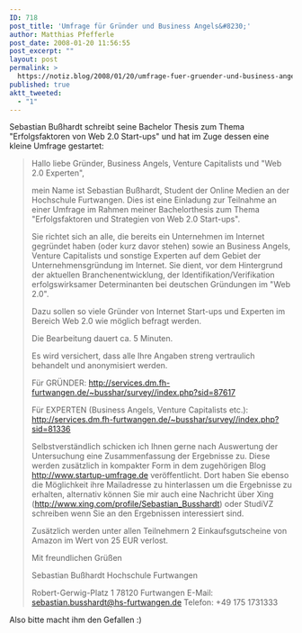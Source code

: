 ```yaml
---
ID: 718
post_title: 'Umfrage für Gründer und Business Angels&#8230;'
author: Matthias Pfefferle
post_date: 2008-01-20 11:56:55
post_excerpt: ""
layout: post
permalink: >
  https://notiz.blog/2008/01/20/umfrage-fuer-gruender-und-business-angels/
published: true
aktt_tweeted:
  - "1"
---
```

Sebastian Bußhardt schreibt seine Bachelor Thesis zum Thema "Erfolgsfaktoren von Web 2.0 Start-ups" und hat im Zuge dessen eine kleine Umfrage gestartet:

<blockquote>Hallo liebe Gründer, Business Angels, Venture Capitalists und "Web 2.0 Experten",

mein Name ist Sebastian Bußhardt, Student der Online Medien an der Hochschule Furtwangen. Dies ist eine Einladung zur Teilnahme an einer Umfrage im Rahmen meiner Bachelorthesis zum Thema "Erfolgsfaktoren und Strategien von Web 2.0 Start-ups".

Sie richtet sich an alle, die bereits ein Unternehmen im Internet gegründet haben (oder kurz davor stehen) sowie an Business Angels, Venture Capitalists und sonstige Experten auf dem Gebiet der Unternehmensgründung im Internet. Sie dient, vor dem Hintergrund der aktuellen Branchenentwicklung, der Identifikation/Verifikation erfolgswirksamer Determinanten bei deutschen Gründungen im "Web 2.0".

Dazu sollen so viele Gründer von Internet Start-ups und Experten im Bereich Web 2.0 wie möglich befragt werden.

Die Bearbeitung dauert ca. 5 Minuten.

Es wird versichert, dass alle Ihre Angaben streng vertraulich behandelt und anonymisiert werden.

Für GRÜNDER:
<a href="http://services.dm.fh-furtwangen.de/~busshar/survey//index.php?sid=87617">http://services.dm.fh-furtwangen.de/~busshar/survey//index.php?sid=87617</a>

Für EXPERTEN (Business Angels, Venture Capitalists etc.):
<a href="http://services.dm.fh-furtwangen.de/~busshar/survey//index.php?sid=81336">http://services.dm.fh-furtwangen.de/~busshar/survey//index.php?sid=81336</a>


Selbstverständlich schicken ich Ihnen gerne nach Auswertung der Untersuchung eine Zusammenfassung der Ergebnisse zu. Diese werden zusätzlich in kompakter Form in dem zugehörigen Blog http://www.startup-umfrage.de veröffentlicht. Dort haben Sie ebenso die Möglichkeit ihre Mailadresse zu hinterlassen um die Ergebnisse zu erhalten, alternativ können Sie mir auch eine Nachricht über Xing (<a href="http://www.xing.com/profile/Sebastian_Busshardt">http://www.xing.com/profile/Sebastian_Busshardt</a>) oder StudiVZ schreiben wenn Sie an den Ergebnissen interessiert sind.

Zusätzlich werden unter allen Teilnehmern 2 Einkaufsgutscheine von Amazon im Wert von 25 EUR verlost.

Mit freundlichen Grüßen

Sebastian Bußhardt
Hochschule Furtwangen

Robert-Gerwig-Platz 1
78120 Furtwangen
E-Mail: sebastian.busshardt@hs-furtwangen.de
Telefon: +49 175 1731333</blockquote>

Also bitte macht ihm den Gefallen :)